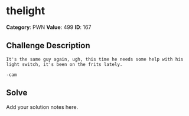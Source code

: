 # thelight
**Category**: PWN
**Value**: 499
**ID**: 167

## Challenge Description
```
It's the same guy again, ugh, this time he needs some help with his light switch, it's been on the frits lately.

-cam
```

## Solve
Add your solution notes here.
